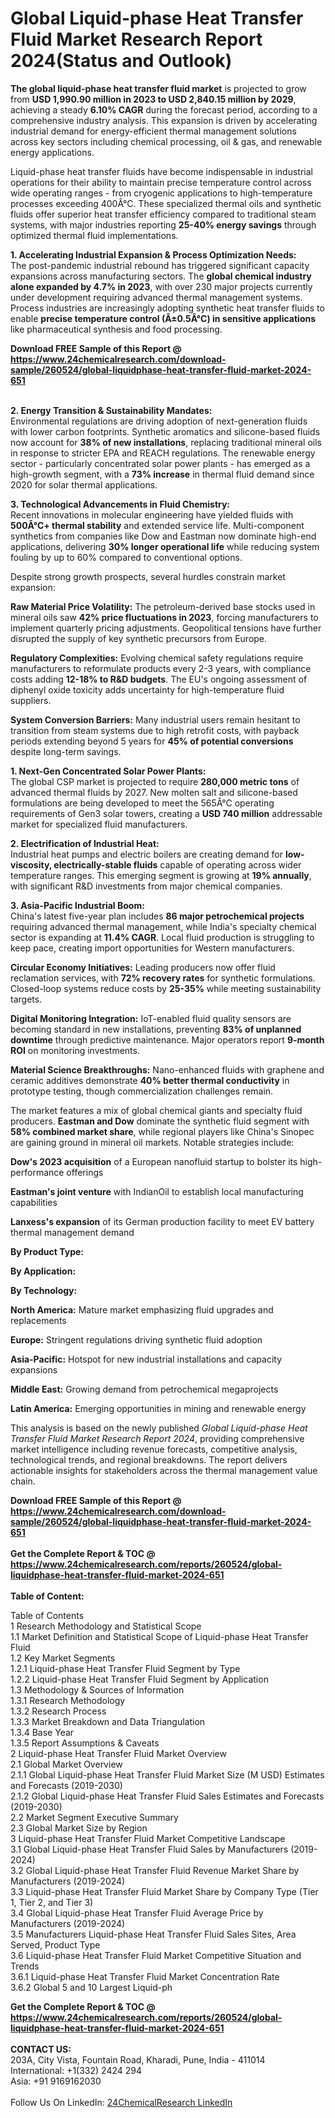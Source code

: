 <h1>Global Liquid-phase Heat Transfer Fluid Market Research Report 2024(Status and Outlook)</h1><p><strong>The global liquid-phase heat transfer fluid market</strong> is projected to grow from <strong>USD 1,990.90 million in 2023 to USD 2,840.15 million by 2029</strong>, achieving a steady <strong>6.10% CAGR</strong> during the forecast period, according to a comprehensive industry analysis. This expansion is driven by accelerating industrial demand for energy-efficient thermal management solutions across key sectors including chemical processing, oil &amp; gas, and renewable energy applications.</p><p>Liquid-phase heat transfer fluids have become indispensable in industrial operations for their ability to maintain precise temperature control across wide operating ranges - from cryogenic applications to high-temperature processes exceeding 400Â°C. These specialized thermal oils and synthetic fluids offer superior heat transfer efficiency compared to traditional steam systems, with major industries reporting <strong>25-40% energy savings</strong> through optimized thermal fluid implementations.</p><p><strong>1. Accelerating Industrial Expansion &amp; Process Optimization Needs:</strong><br>
The post-pandemic industrial rebound has triggered significant capacity expansions across manufacturing sectors. The <strong>global chemical industry alone expanded by 4.7% in 2023</strong>, with over 230 major projects currently under development requiring advanced thermal management systems. Process industries are increasingly adopting synthetic heat transfer fluids to enable <strong>precise temperature control (Â±0.5Â°C) in sensitive applications</strong> like pharmaceutical synthesis and food processing.</p><div><b>Download FREE Sample of this Report @ 
            <a href="https://www.24chemicalresearch.com/download-sample/260524/global-liquidphase-heat-transfer-fluid-market-2024-651">
            https://www.24chemicalresearch.com/download-sample/260524/global-liquidphase-heat-transfer-fluid-market-2024-651</a></b></div><br><p><strong>2. Energy Transition &amp; Sustainability Mandates:</strong><br>
Environmental regulations are driving adoption of next-generation fluids with lower carbon footprints. Synthetic aromatics and silicone-based fluids now account for <strong>38% of new installations</strong>, replacing traditional mineral oils in response to stricter EPA and REACH regulations. The renewable energy sector - particularly concentrated solar power plants - has emerged as a high-growth segment, with a <strong>73% increase</strong> in thermal fluid demand since 2020 for solar thermal applications.</p><p><strong>3. Technological Advancements in Fluid Chemistry:</strong><br>
Recent innovations in molecular engineering have yielded fluids with <strong>500Â°C+ thermal stability</strong> and extended service life. Multi-component synthetics from companies like Dow and Eastman now dominate high-end applications, delivering <strong>30% longer operational life</strong> while reducing system fouling by up to 60% compared to conventional options.</p><p>Despite strong growth prospects, several hurdles constrain market expansion:</p><p><strong>Raw Material Price Volatility:</strong> The petroleum-derived base stocks used in mineral oils saw <strong>42% price fluctuations in 2023</strong>, forcing manufacturers to implement quarterly pricing adjustments. Geopolitical tensions have further disrupted the supply of key synthetic precursors from Europe.</p><p><strong>Regulatory Complexities:</strong> Evolving chemical safety regulations require manufacturers to reformulate products every 2-3 years, with compliance costs adding <strong>12-18% to R&amp;D budgets</strong>. The EU's ongoing assessment of diphenyl oxide toxicity adds uncertainty for high-temperature fluid suppliers.</p><p><strong>System Conversion Barriers:</strong> Many industrial users remain hesitant to transition from steam systems due to high retrofit costs, with payback periods extending beyond 5 years for <strong>45% of potential conversions</strong> despite long-term savings.</p><p><strong>1. Next-Gen Concentrated Solar Power Plants:</strong><br>
The global CSP market is projected to require <strong>280,000 metric tons</strong> of advanced thermal fluids by 2027. New molten salt and silicone-based formulations are being developed to meet the 565Â°C operating requirements of Gen3 solar towers, creating a <strong>USD 740 million</strong> addressable market for specialized fluid manufacturers.</p><p><strong>2. Electrification of Industrial Heat:</strong><br>
Industrial heat pumps and electric boilers are creating demand for <strong>low-viscosity, electrically-stable fluids</strong> capable of operating across wider temperature ranges. This emerging segment is growing at <strong>19% annually</strong>, with significant R&amp;D investments from major chemical companies.</p><p><strong>3. Asia-Pacific Industrial Boom:</strong><br>
China's latest five-year plan includes <strong>86 major petrochemical projects</strong> requiring advanced thermal management, while India's specialty chemical sector is expanding at <strong>11.4% CAGR</strong>. Local fluid production is struggling to keep pace, creating import opportunities for Western manufacturers.</p><p><strong>Circular Economy Initiatives:</strong> Leading producers now offer fluid reclamation services, with <strong>72% recovery rates</strong> for synthetic formulations. Closed-loop systems reduce costs by <strong>25-35%</strong> while meeting sustainability targets.</p><p><strong>Digital Monitoring Integration:</strong> IoT-enabled fluid quality sensors are becoming standard in new installations, preventing <strong>83% of unplanned downtime</strong> through predictive maintenance. Major operators report <strong>9-month ROI</strong> on monitoring investments.</p><p><strong>Material Science Breakthroughs:</strong> Nano-enhanced fluids with graphene and ceramic additives demonstrate <strong>40% better thermal conductivity</strong> in prototype testing, though commercialization challenges remain.</p><p>The market features a mix of global chemical giants and specialty fluid producers. <strong>Eastman and Dow</strong> dominate the synthetic fluid segment with <strong>58% combined market share</strong>, while regional players like China's Sinopec are gaining ground in mineral oil markets. Notable strategies include:</p><p><strong>Dow's 2023 acquisition</strong> of a European nanofluid startup to bolster its high-performance offerings</p><p><strong>Eastman's joint venture</strong> with IndianOil to establish local manufacturing capabilities</p><p><strong>Lanxess's expansion</strong> of its German production facility to meet EV battery thermal management demand</p><p><strong>By Product Type:</strong></p><p><strong>By Application:</strong></p><p><strong>By Technology:</strong></p><p><strong>North America:</strong> Mature market emphasizing fluid upgrades and replacements</p><p><strong>Europe:</strong> Stringent regulations driving synthetic fluid adoption</p><p><strong>Asia-Pacific:</strong> Hotspot for new industrial installations and capacity expansions</p><p><strong>Middle East:</strong> Growing demand from petrochemical megaprojects</p><p><strong>Latin America:</strong> Emerging opportunities in mining and renewable energy</p><p>This analysis is based on the newly published <em>Global Liquid-phase Heat Transfer Fluid Market Research Report 2024</em>, providing comprehensive market intelligence including revenue forecasts, competitive analysis, technological trends, and regional breakdowns. The report delivers actionable insights for stakeholders across the thermal management value chain.</p><div><b>Download FREE Sample of this Report @ 
            <a href="https://www.24chemicalresearch.com/download-sample/260524/global-liquidphase-heat-transfer-fluid-market-2024-651">
            https://www.24chemicalresearch.com/download-sample/260524/global-liquidphase-heat-transfer-fluid-market-2024-651</a></b></div><br><div><b>Get the Complete Report & TOC @ 
            <a href="https://www.24chemicalresearch.com/reports/260524/global-liquidphase-heat-transfer-fluid-market-2024-651">
            https://www.24chemicalresearch.com/reports/260524/global-liquidphase-heat-transfer-fluid-market-2024-651</a></b></div><br>
            <b>Table of Content:</b><p>Table of Contents<br />
1 Research Methodology and Statistical Scope<br />
1.1 Market Definition and Statistical Scope of Liquid-phase Heat Transfer Fluid<br />
1.2 Key Market Segments<br />
1.2.1 Liquid-phase Heat Transfer Fluid Segment by Type<br />
1.2.2 Liquid-phase Heat Transfer Fluid Segment by Application<br />
1.3 Methodology & Sources of Information<br />
1.3.1 Research Methodology<br />
1.3.2 Research Process<br />
1.3.3 Market Breakdown and Data Triangulation<br />
1.3.4 Base Year<br />
1.3.5 Report Assumptions & Caveats<br />
2 Liquid-phase Heat Transfer Fluid Market Overview<br />
2.1 Global Market Overview<br />
2.1.1 Global Liquid-phase Heat Transfer Fluid Market Size (M USD) Estimates and Forecasts (2019-2030)<br />
2.1.2 Global Liquid-phase Heat Transfer Fluid Sales Estimates and Forecasts (2019-2030)<br />
2.2 Market Segment Executive Summary<br />
2.3 Global Market Size by Region<br />
3 Liquid-phase Heat Transfer Fluid Market Competitive Landscape<br />
3.1 Global Liquid-phase Heat Transfer Fluid Sales by Manufacturers (2019-2024)<br />
3.2 Global Liquid-phase Heat Transfer Fluid Revenue Market Share by Manufacturers (2019-2024)<br />
3.3 Liquid-phase Heat Transfer Fluid Market Share by Company Type (Tier 1, Tier 2, and Tier 3)<br />
3.4 Global Liquid-phase Heat Transfer Fluid Average Price by Manufacturers (2019-2024)<br />
3.5 Manufacturers Liquid-phase Heat Transfer Fluid Sales Sites, Area Served, Product Type<br />
3.6 Liquid-phase Heat Transfer Fluid Market Competitive Situation and Trends<br />
3.6.1 Liquid-phase Heat Transfer Fluid Market Concentration Rate<br />
3.6.2 Global 5 and 10 Largest Liquid-ph</p><div><b>Get the Complete Report & TOC @ 
            <a href="https://www.24chemicalresearch.com/reports/260524/global-liquidphase-heat-transfer-fluid-market-2024-651">
            https://www.24chemicalresearch.com/reports/260524/global-liquidphase-heat-transfer-fluid-market-2024-651</a></b></div><br><b>CONTACT US:</b><br>
            203A, City Vista, Fountain Road, Kharadi, Pune, India - 411014<br>
            International: +1(332) 2424 294<br>
            Asia: +91 9169162030 <br><br>
            Follow Us On LinkedIn: <a href="https://www.linkedin.com/company/24chemicalresearch/">24ChemicalResearch LinkedIn</a>